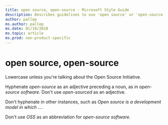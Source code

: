 ```yaml
---
title: open source, open-source - Microsoft Style Guide
description: Describes guidelines to use 'open source' or 'open-source' in Microsoft documents. Lowercase unless you're talking about the Open Source Initiative.
author: pallep
ms.author: pallep
ms.date: 01/19/2018
ms.topic: article
ms.prod: non-product-specific
---
```


# open source, open-source

Lowercase unless you're talking about the Open Source Initiative. 

Hyphenate *open-source* as an adjective preceding a noun, as in *open-source software.* Don't use *open-sourced* as an adjective<em>.</em>

Don't hyphenate in other instances, such as *Open source is a development model in which ....*

Don't use *OSS* as an abbreviation for *open-source software.*
